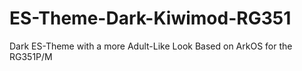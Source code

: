 # ES-Theme-Dark-Kiwimod-RG351
Dark ES-Theme with a more Adult-Like Look Based on ArkOS for the RG351P/M
